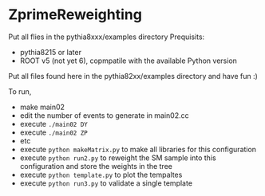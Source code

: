 # ZprimeReweighting

Put all flies in the pythia8xxx/examples directory
Prequisits:
- pythia8215 or later
- ROOT v5 (not yet 6), copmpatile with the available Python version

Put all files found here in the pythia82xx/examples directory and have fun :)

To run,
- make main02
- edit the number of events to generate in main02.cc
- execute `./main02 DY`
- execute `./main02 ZP`
- etc
- execute `python makeMatrix.py` to make all libraries for this configuration
- execute `python run2.py` to reweight the SM sample into this configuration and store the weights in the tree
- execute `python template.py` to plot the tempaltes
- execute `python run3.py` to validate a single template
